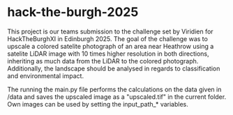 # hack-the-burgh-2025
This project is our teams submission to the challenge set by Viridien for HackTheBurghXI in Edinburgh 2025.
The goal of the challenge was to upscale a colored satelite photograph of an area near Heathrow using a satelite LiDAR image with 10 times higher resolution in both directions, inheriting as much data from the LiDAR to the colored photograph.
Additionally, the landscape should be analysed in regards to classification and environmental impact.

The running the main.py file performs the calculations on the data given in /data and saves the upscaled image as a "upscaled.tif" in the current folder.
Own images can be used by setting the input_path_* variables.
